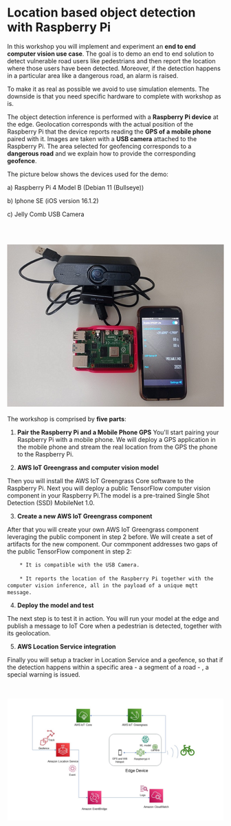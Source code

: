 # Location based object detection with Raspberry Pi 

In this workshop you will implement and experiment an **end to end computer vision use case**. The goal is to demo an end to end solution to detect vulnerable road users like pedestrians and then report the location where those users have been detected. Moreover, if the detection happens in a particular area like a dangerous road, an alarm is raised. 

To make it as real as possible we avoid to use simulation elements. The downside is that you need specific hardware to complete with workshop as is. 

The object detection inference is performed with a **Raspberry Pi device** at the edge. Geolocation corresponds with the actual position of the Raspberry Pi that the device  reports reading the **GPS of a mobile phone** paired with it. Images are taken with a **USB camera** attached to the Raspberry Pi. The area selected for geofencing corresponds to a **dangerous road** and we explain how to provide the corresponding **geofence**. 


The picture below shows the devices used for the demo: 

a) Raspberry Pi 4 Model B  (Debian 11 (Bullseye)) 

b) Iphone SE (iOS version 16.1.2)

c) Jelly Comb USB Camera

<br/><br/>





![Edge Device components](picture_devices.jpeg)
<br/><br/>
The workshop is comprised by **five parts**:

1. **Pair the Raspberry Pi and a Mobile Phone GPS**
You'll start pairing your Raspberry Pi with a mobile phone. We will deploy a GPS application in the mobile phone and stream the real location from the GPS  the phone to the Raspberry Pi. 

2. **AWS IoT Greengrass and computer vision model**

Then you will install the AWS IoT Greengrass Core software to the Raspberry Pi. Next you will deploy a public TensorFlow computer vision component in your Raspberry Pi.The model is a pre-trained Single Shot Detection (SSD) MobileNet 1.0.

3. **Create a new AWS IoT Greengrass component**

After that you will create your own  AWS IoT Greengrass component leveraging the public component in step 2 before. We will create a set of artifacts for the new component. Our commponent addresses two gaps of the public TensorFlow component in step 2:  

        * It is compatible with the USB Camera.

        * It reports the location of the Raspberry Pi together with the computer vision inference, all in the payload of a unique mqtt message. 

4. **Deploy the model and test**

The next step is to test it in action. You will run your model at the edge and publish a message to IoT Core when a pedestrian is detected, together with its geolocation. 

5. **AWS Location Service integration**

Finally you will setup a tracker in Location Service and a geofence, so that if the detection happens within a specific area - a segment of a road - , a special warning is issued. 


<br/><br/>
![architecture diagram](architecture.jpg)


